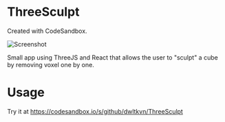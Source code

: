 # ThreeSculpt
Created with CodeSandbox.

![Screenshot](https://i.imgur.com/mZj1Lpz.png)

Small app using ThreeJS and React that allows the user to "sculpt" a cube by removing voxel one by one.
# Usage
Try it at https://codesandbox.io/s/github/dwltkvn/ThreeSculpt
